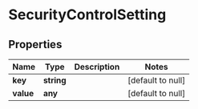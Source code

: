# SecurityControlSetting

## Properties
Name | Type | Description | Notes
------------ | ------------- | ------------- | -------------
**key** | **string** |  | [default to null]
**value** | **any** |  | [default to null]


